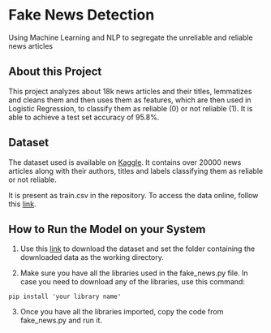 # Fake News Detection
Using Machine Learning and NLP to segregate the unreliable and reliable news articles

## About this Project
This project analyzes about 18k news articles and their titles, lemmatizes and cleans them and then uses them as features, which are then used in Logistic Regression, to classify them as reliable (0) or 
not reliable (1). It is able to achieve a test set accuracy of 95.8%.

## Dataset
The dataset used is available on [Kaggle](https://www.kaggle.com/). It contains over 20000 news articles along with their authors, titles and labels classifying them as reliable or not reliable.

It is present as train.csv in the repository. To access the data online, follow this [link](https://www.kaggle.com/c/fake-news/data).

## How to Run the Model on your System
1. Use this [link](https://www.kaggle.com/c/fake-news/data) to download the dataset and set the folder containing the downloaded data as the working directory. 

2. Make sure you have all the libraries used in the fake_news.py file. In case you need to download any of the libraries, use this command:
```
pip install 'your library name'
```

3. Once you have all the libraries imported, copy the code from fake_news.py and run it.
